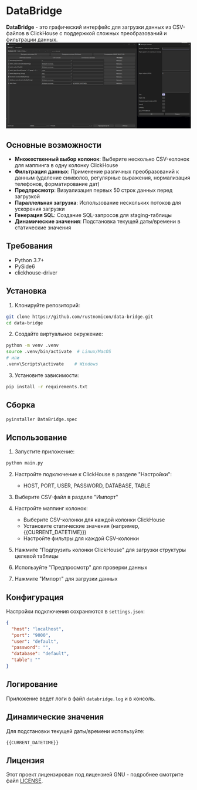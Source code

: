 # DataBridge

**DataBridge** - это графический интерфейс для загрузки данных из CSV-файлов в ClickHouse с поддержкой сложных преобразований и фильтрации данных.
![prev.png](prev.png)
## Основные возможности

- **Множественный выбор колонок**: Выберите несколько CSV-колонок для маппинга в одну колонку ClickHouse
- **Фильтрация данных**: Применение различных преобразований к данным (удаление символов, регулярные выражения, нормализация телефонов, форматирование дат)
- **Предпросмотр**: Визуализация первых 50 строк данных перед загрузкой
- **Параллельная загрузка**: Использование нескольких потоков для ускорения загрузки
- **Генерация SQL**: Создание SQL-запросов для staging-таблицы
- **Динамические значения**: Подстановка текущей даты/времени в статические значения

## Требования

- Python 3.7+
- PySide6
- clickhouse-driver

## Установка

1. Клонируйте репозиторий:
```bash
git clone https://github.com/rustnomicon/data-bridge.git
cd data-bridge
```

2. Создайте виртуальное окружение:
```bash
python -m venv .venv
source .venv/bin/activate  # Linux/MacOS
# или
.venv\Scripts\activate    # Windows
```

3. Установите зависимости:
```bash
pip install -r requirements.txt
```

## Сборка 
```bash
pyinstaller DataBridge.spec
```
## Использование

1. Запустите приложение:
```bash
python main.py
```

2. Настройте подключение к ClickHouse в разделе "Настройки":
   - HOST, PORT, USER, PASSWORD, DATABASE, TABLE

3. Выберите CSV-файл в разделе "Импорт"

4. Настройте маппинг колонок:
   - Выберите CSV-колонки для каждой колонки ClickHouse
   - Установите статические значения (например, {{CURRENT_DATETIME}})
   - Настройте фильтры для каждой CSV-колонки

5. Нажмите "Подгрузить колонки ClickHouse" для загрузки структуры целевой таблицы

6. Используйте "Предпросмотр" для проверки данных

7. Нажмите "Импорт" для загрузки данных

## Конфигурация

Настройки подключения сохраняются в `settings.json`:
```json
{
  "host": "localhost",
  "port": "9000",
  "user": "default",
  "password": "",
  "database": "default",
  "table": ""
}
```

## Логирование

Приложение ведет логи в файл `databridge.log` и в консоль.

## Динамические значения

Для подстановки текущей даты/времени используйте:
```
{{CURRENT_DATETIME}}
```

## Лицензия

Этот проект лицензирован под лицензией GNU - подробнее смотрите файл [LICENSE](LICENSE).